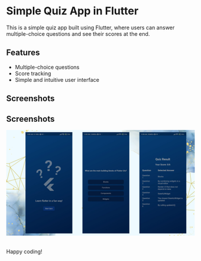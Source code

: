 # Simple Quiz App in Flutter

This is a simple quiz app built using Flutter, where users can answer multiple-choice questions and see their scores at the end.

## Features

- Multiple-choice questions
- Score tracking
- Simple and intuitive user interface

## Screenshots

## Screenshots

<img src="https://github.com/Naincy04/quiz-app/blob/master/quiz_app.png"> &nbsp; &nbsp;

Happy coding!
